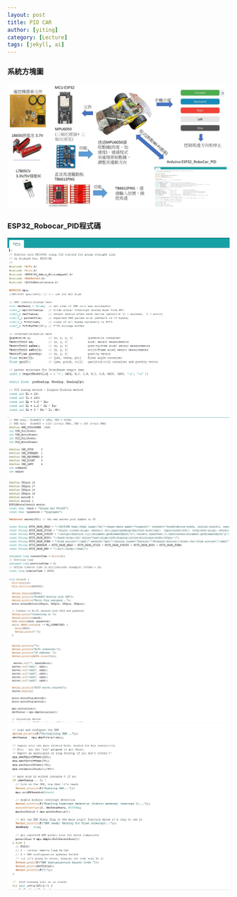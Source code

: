 ```yaml
---
layout: post
title: PID CAR
author: [yiting]
category: [Lecture]
tags: [jekyll, ai]
---
```

### 系統方塊圖
![](https://github.com/hjgyjg123/MCU-project/blob/main/images/ESP32_PID%E7%B3%BB%E7%B5%B1%E6%96%B9%E5%A1%8A%E5%9C%96.jpg?raw=true)

### ESP32_Robocar_PID程式碼
![](https://github.com/hjgyjg123/MCU-project/blob/main/images/ESP32_PID%E7%A8%8B%E5%BC%8F%E7%A2%BC1.jpg?raw=true)
![](https://github.com/hjgyjg123/MCU-project/blob/main/images/ESP32_PID%E7%A8%8B%E5%BC%8F%E7%A2%BC2.jpg?raw=true)
![](https://github.com/hjgyjg123/MCU-project/blob/main/images/ESP32_PID%E7%A8%8B%E5%BC%8F%E7%A2%BC3.jpg?raw=true)
![](https://github.com/hjgyjg123/MCU-project/blob/main/images/ESP32_PID%E7%A8%8B%E5%BC%8F%E7%A2%BC4.jpg?raw=true)
